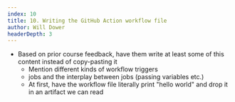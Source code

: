 ```yaml
---
index: 10
title: 10. Writing the GitHub Action workflow file
author: Will Dower
headerDepth: 3
---
```

- Based on prior course feedback, have them write at least some of this content instead of copy-pasting it
	- Mention different kinds of workflow triggers
	- jobs and the interplay between jobs (passing variables etc.)
	- At first, have the workflow file literally print "hello world" and drop it in an artifact we can read
